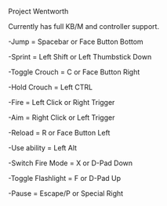 Project Wentworth

Currently has full KB/M and controller support.

-Jump = Spacebar or Face Button Bottom

-Sprint = Left Shift or Left Thumbstick Down

-Toggle Crouch = C or Face Button Right

-Hold Crouch = Left CTRL

-Fire = Left Click or Right Trigger

-Aim = Right Click or Left Trigger

-Reload = R or Face Button Left

-Use ability = Left Alt

-Switch Fire Mode = X or D-Pad Down

-Toggle Flashlight = F or D-Pad Up

-Pause = Escape/P or Special Right
